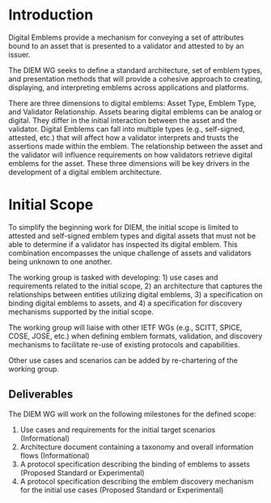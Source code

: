 # Introduction

Digital Emblems provide a mechanism for conveying a set of attributes
bound to an asset that is presented to a validator and
attested to by an issuer.

The DIEM WG seeks to define a standard architecture, set of emblem types, and presentation
methods that will provide a cohesive approach to creating, displaying, and
interpreting emblems across applications and platforms.

There are three dimensions to digital emblems: Asset Type, Emblem Type, and 
Validator Relationship. Assets bearing digital emblems can be analog or digital. They
differ in the initial interaction between the asset and the validator. Digital
Emblems can fall into multiple types (e.g., self-signed, attested, etc.) that will
affect how a validator interprets and trusts the assertions made within the emblem.
The relationship between the asset and the validator will influence requirements on how
validators retrieve digital emblems for the asset. These three dimensions will be key
drivers in the development of a digital emblem architecture.

# Initial Scope

To simplify the beginning work for DIEM, the initial scope is limited
to attested and self-signed emblem types and digital assets that must not be able to determine if
a validator has inspected its digital emblem. This combination encompasses the unique
challenge of assets and validators being unknown to one another.

The working group is tasked with developing: 1) use cases and requirements related to the
initial scope, 2) an architecture that captures the relationships between entities utilizing
digital emblems, 3) a specification on binding digital emblems to assets, and 4) a specification
for discovery mechanisms supported by the initial scope.

The working group will liaise with other IETF WGs (e.g., SCITT, SPICE, COSE, JOSE, etc.) when
defining emblem formats, validation, and discovery mechanisms to facilitate re-use of existing
protocols and capabilities.

Other use cases and scenarios can be added by re-chartering of the working group.

## Deliverables

The DIEM WG will work on the following milestones for the defined scope:

1. Use cases and requirements for the initial target scenarios (Informational)
2. Architecture document containing a taxonomy and overall information flows (Informational)
3. A protocol specification describing the binding of emblems to assets (Proposed Standard or Experimental)
4. A protocol specification describing the emblem discovery mechanism for the initial use cases (Proposed Standard
or Experimental)
